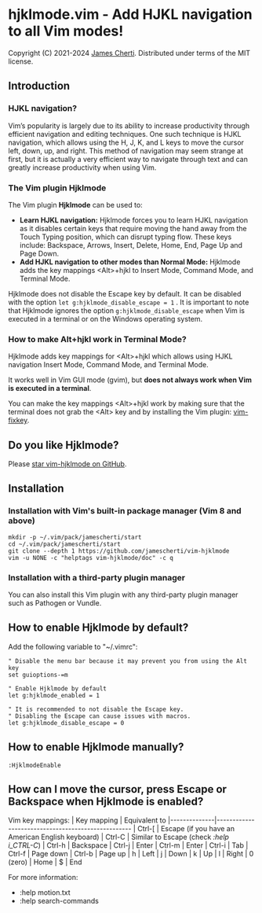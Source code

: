 # hjklmode.vim - Add HJKL navigation to all Vim modes!

Copyright (C) 2021-2024 [James Cherti](https://www.jamescherti.com). Distributed under terms of the MIT license.

## Introduction

### HJKL navigation?

Vim’s popularity is largely due to its ability to increase productivity through efficient navigation and editing techniques. One such technique is HJKL navigation, which allows using the H, J, K, and L keys to move the cursor left, down, up, and right. This method of navigation may seem strange at first, but it is actually a very efficient way to navigate through text and can greatly increase productivity when using Vim.

### The Vim plugin Hjklmode

The Vim plugin **Hjklmode** can be used to:
- **Learn HJKL navigation:** Hjklmode forces you to learn HJKL navigation as it disables certain keys that require moving the hand away from the Touch Typing position, which can disrupt typing flow. These keys include: Backspace, Arrows, Insert, Delete, Home, End, Page Up and Page Down.
- **Add HJKL navigation to other modes than Normal Mode:** Hjklmode adds the key mappings \<Alt>+hjkl to Insert Mode, Command Mode, and Terminal Mode.

Hjklmode does not disable the Escape key by default. It can be disabled with the option `let g:hjklmode_disable_escape = 1` . It is important to note that Hjklmode ignores the option `g:hjklmode_disable_escape` when Vim is executed in a terminal or on the Windows operating system.

### How to make Alt+hjkl work in Terminal Mode?

Hjklmode adds key mappings for \<Alt>+hjkl which allows using HJKL navigation Insert Mode, Command Mode, and Terminal Mode.

It works well in Vim GUI mode (gvim), but **does not always work when Vim is executed in a terminal**.

You can make the key mappings \<Alt>+hjkl work by making sure that the terminal does not grab the \<Alt> key and by installing the Vim plugin: [vim-fixkey](https://github.com/drmikehenry/vim-fixkey).

## Do you like Hjklmode?

Please [star vim-hjklmode on GitHub](https://github.com/jamescherti/vim-hjklmode).

## Installation

### Installation with Vim's built-in package manager (Vim 8 and above)

```shell
mkdir -p ~/.vim/pack/jamescherti/start
cd ~/.vim/pack/jamescherti/start
git clone --depth 1 https://github.com/jamescherti/vim-hjklmode
vim -u NONE -c "helptags vim-hjklmode/doc" -c q
```

### Installation with a third-party plugin manager

You can also install this Vim plugin with any third-party plugin manager such as Pathogen or Vundle.

## How to enable Hjklmode by default?
Add the following variable to "~/.vimrc":
```viml
" Disable the menu bar because it may prevent you from using the Alt key
set guioptions-=m

" Enable Hjklmode by default
let g:hjklmode_enabled = 1

" It is recommended to not disable the Escape key.
" Disabling the Escape can cause issues with macros.
let g:hjklmode_disable_escape = 0
```

## How to enable Hjklmode manually?
```viml
:HjklmodeEnable
```

## How can I move the cursor, press Escape or Backspace when Hjklmode is enabled?

Vim key mappings:
| Key mapping  | Equivalent to
|--------------|---------------------------------------------------
| Ctrl-[       | Escape (if you have an American English keyboard)
| Ctrl-C       | Similar to Escape (check *:help i_CTRL-C*)
| Ctrl-h       | Backspace
| Ctrl-j       | Enter
| Ctrl-m       | Enter
| Ctrl-i       | Tab
| Ctrl-f       | Page down
| Ctrl-b       | Page up
| h            | Left
| j            | Down
| k            | Up
| l            | Right
| 0 (zero)     | Home
| $            | End

For more information:
- :help motion.txt
- :help search-commands
